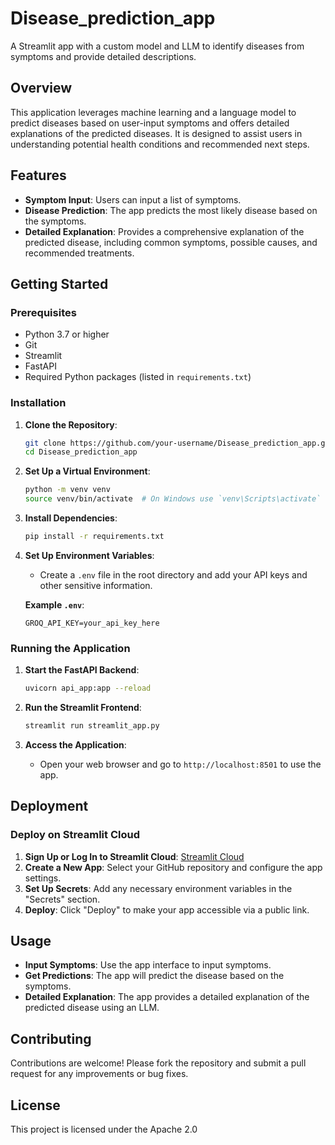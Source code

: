 # Disease_prediction_app

A Streamlit app with a custom model and LLM to identify diseases from symptoms and provide detailed descriptions.

## Overview

This application leverages machine learning and a language model to predict diseases based on user-input symptoms and offers detailed explanations of the predicted diseases. It is designed to assist users in understanding potential health conditions and recommended next steps.

## Features

- **Symptom Input**: Users can input a list of symptoms.
- **Disease Prediction**: The app predicts the most likely disease based on the symptoms.
- **Detailed Explanation**: Provides a comprehensive explanation of the predicted disease, including common symptoms, possible causes, and recommended treatments.

## Getting Started

### Prerequisites

- Python 3.7 or higher
- Git
- Streamlit
- FastAPI
- Required Python packages (listed in `requirements.txt`)

### Installation

1. **Clone the Repository**:
   ```bash
   git clone https://github.com/your-username/Disease_prediction_app.git
   cd Disease_prediction_app
   ```

2. **Set Up a Virtual Environment**:
   ```bash
   python -m venv venv
   source venv/bin/activate  # On Windows use `venv\Scripts\activate`
   ```

3. **Install Dependencies**:
   ```bash
   pip install -r requirements.txt
   ```

4. **Set Up Environment Variables**:
   - Create a `.env` file in the root directory and add your API keys and other sensitive information.

   **Example `.env`**:
   ```plaintext
   GROQ_API_KEY=your_api_key_here
   ```

### Running the Application

1. **Start the FastAPI Backend**:
   ```bash
   uvicorn api_app:app --reload
   ```

2. **Run the Streamlit Frontend**:
   ```bash
   streamlit run streamlit_app.py
   ```

3. **Access the Application**:
   - Open your web browser and go to `http://localhost:8501` to use the app.

## Deployment

### Deploy on Streamlit Cloud

1. **Sign Up or Log In to Streamlit Cloud**: [Streamlit Cloud](https://streamlit.io/cloud)
2. **Create a New App**: Select your GitHub repository and configure the app settings.
3. **Set Up Secrets**: Add any necessary environment variables in the "Secrets" section.
4. **Deploy**: Click "Deploy" to make your app accessible via a public link.

## Usage

- **Input Symptoms**: Use the app interface to input symptoms.
- **Get Predictions**: The app will predict the disease based on the symptoms.
- **Detailed Explanation**: The app provides a detailed explanation of the predicted disease using an LLM.

## Contributing

Contributions are welcome! Please fork the repository and submit a pull request for any improvements or bug fixes.

## License

This project is licensed under the Apache 2.0

